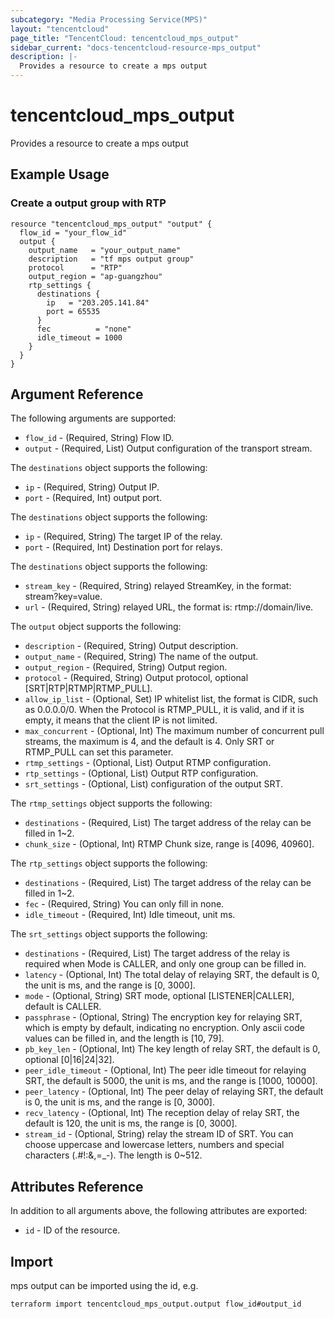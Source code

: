 ```yaml
---
subcategory: "Media Processing Service(MPS)"
layout: "tencentcloud"
page_title: "TencentCloud: tencentcloud_mps_output"
sidebar_current: "docs-tencentcloud-resource-mps_output"
description: |-
  Provides a resource to create a mps output
---
```


# tencentcloud_mps_output

Provides a resource to create a mps output

## Example Usage

### Create a output group with RTP

```hcl
resource "tencentcloud_mps_output" "output" {
  flow_id = "your_flow_id"
  output {
    output_name   = "your_output_name"
    description   = "tf mps output group"
    protocol      = "RTP"
    output_region = "ap-guangzhou"
    rtp_settings {
      destinations {
        ip   = "203.205.141.84"
        port = 65535
      }
      fec          = "none"
      idle_timeout = 1000
    }
  }
}
```

## Argument Reference

The following arguments are supported:

* `flow_id` - (Required, String) Flow ID.
* `output` - (Required, List) Output configuration of the transport stream.

The `destinations` object supports the following:

* `ip` - (Required, String) Output IP.
* `port` - (Required, Int) output port.

The `destinations` object supports the following:

* `ip` - (Required, String) The target IP of the relay.
* `port` - (Required, Int) Destination port for relays.

The `destinations` object supports the following:

* `stream_key` - (Required, String) relayed StreamKey, in the format: stream?key=value.
* `url` - (Required, String) relayed URL, the format is: rtmp://domain/live.

The `output` object supports the following:

* `description` - (Required, String) Output description.
* `output_name` - (Required, String) The name of the output.
* `output_region` - (Required, String) Output region.
* `protocol` - (Required, String) Output protocol, optional [SRT|RTP|RTMP|RTMP_PULL].
* `allow_ip_list` - (Optional, Set) IP whitelist list, the format is CIDR, such as 0.0.0.0/0. When the Protocol is RTMP_PULL, it is valid, and if it is empty, it means that the client IP is not limited.
* `max_concurrent` - (Optional, Int) The maximum number of concurrent pull streams, the maximum is 4, and the default is 4. Only SRT or RTMP_PULL can set this parameter.
* `rtmp_settings` - (Optional, List) Output RTMP configuration.
* `rtp_settings` - (Optional, List) Output RTP configuration.
* `srt_settings` - (Optional, List) configuration of the output SRT.

The `rtmp_settings` object supports the following:

* `destinations` - (Required, List) The target address of the relay can be filled in 1~2.
* `chunk_size` - (Optional, Int) RTMP Chunk size, range is [4096, 40960].

The `rtp_settings` object supports the following:

* `destinations` - (Required, List) The target address of the relay can be filled in 1~2.
* `fec` - (Required, String) You can only fill in none.
* `idle_timeout` - (Required, Int) Idle timeout, unit ms.

The `srt_settings` object supports the following:

* `destinations` - (Required, List) The target address of the relay is required when Mode is CALLER, and only one group can be filled in.
* `latency` - (Optional, Int) The total delay of relaying SRT, the default is 0, the unit is ms, and the range is [0, 3000].
* `mode` - (Optional, String) SRT mode, optional [LISTENER|CALLER], default is CALLER.
* `passphrase` - (Optional, String) The encryption key for relaying SRT, which is empty by default, indicating no encryption. Only ascii code values can be filled in, and the length is [10, 79].
* `pb_key_len` - (Optional, Int) The key length of relay SRT, the default is 0, optional [0|16|24|32].
* `peer_idle_timeout` - (Optional, Int) The peer idle timeout for relaying SRT, the default is 5000, the unit is ms, and the range is [1000, 10000].
* `peer_latency` - (Optional, Int) The peer delay of relaying SRT, the default is 0, the unit is ms, and the range is [0, 3000].
* `recv_latency` - (Optional, Int) The reception delay of relay SRT, the default is 120, the unit is ms, the range is [0, 3000].
* `stream_id` - (Optional, String) relay the stream ID of SRT. You can choose uppercase and lowercase letters, numbers and special characters (.#!:&amp;,=_-). The length is 0~512.

## Attributes Reference

In addition to all arguments above, the following attributes are exported:

* `id` - ID of the resource.



## Import

mps output can be imported using the id, e.g.

```
terraform import tencentcloud_mps_output.output flow_id#output_id
```


